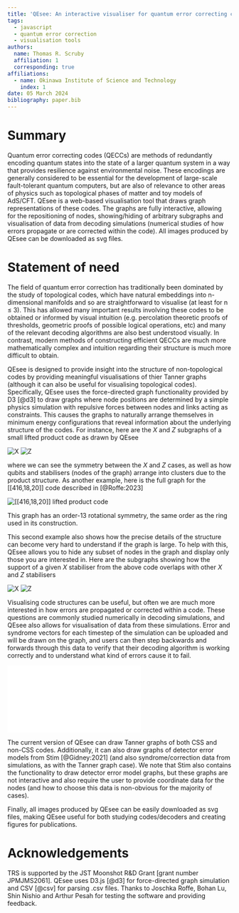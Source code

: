 ```yaml
---
title: 'QEsee: An interactive visualiser for quantum error correcting codes'
tags:
  - javascript
  - quantum error correction
  - visualisation tools
authors:
  name: Thomas R. Scruby
  affiliation: 1
  corresponding: true
affiliations:
  - name: Okinawa Institute of Science and Technology 
    index: 1
date: 05 March 2024
bibliography: paper.bib
---
```


# Summary

Quantum error correcting codes (QECCs) are methods of redundantly encoding quantum states into the state of a larger quantum system in a way that provides resilience against environmental noise. These encodings are generally considered to be essential for the development of large-scale fault-tolerant quantum computers, but are also of relevance to other areas of physics such as topological phases of matter and toy models of AdS/CFT. QEsee is a web-based visualisation tool that draws graph representations of these codes. The graphs are fully interactive, allowing for the repositioning of nodes, showing/hiding of arbitrary subgraphs and visualisation of data from decoding simulations (numerical studies of how errors propagate or are corrected within the code). All images produced by QEsee can be downloaded as svg files. 

# Statement of need
The field of quantum error correction has traditionally been dominated by the study of topological codes, which have natural embeddings into n-dimensional manifolds and so are straightforward to visualise (at least for n ≤ 3). This has allowed many important results involving these codes to be obtained or informed by visual intuition (e.g. percolation theoretic proofs of thresholds, geometric proofs of possible logical operations, etc) and many of the relevant decoding algorithms are also best understood visually. In contrast, modern methods of constructing efficient QECCs are much more mathematically complex and intuition regarding their structure is much more difficult to obtain.

QEsee is designed to provide insight into the structure of non-topological codes by providing meaningful visualisations of thier Tanner graphs (although it can also be useful for visualising topological codes). Specifically, QEsee uses the force-directed graph functionality provided by D3 [@d3] to draw graphs where node positions are determined by a simple physics simulation with repulsive forces between nodes and links acting as constraints. This causes the graphs to naturally arrange themselves in minimum energy configurations that reveal information about the underlying structure of the codes. For instance, here are the $X$ and $Z$ subgraphs of a small lifted product code as drawn by QEsee

![X](figures/lp_small_x.png)
![Z](figures/lp_small_z.png)

where we can see the symmetry between the $X$ and $Z$ cases, as well as how qubits and stabilisers (nodes of the graph) arrange into clusters due to the product structure. As another example, here is the full graph for the [[416,18,20]] code described in [@Roffe:2023]

![\[\[416,18,20\]\] lifted product code](figures/lp_big.png)

This graph has an order-13 rotational symmetry, the same order as the ring used in its construction. 

This second example also shows how the precise details of the structure can become very hard to understand if the graph is large. To help with this, QEsee allows you to hide any subset of nodes in the graph and display only those you are interested in. Here are the subgraphs showing how the support of a given $X$ stabiliser from the above code overlaps with other $X$ and $Z$ stabilisers

![X](figures/lp_big_x.png)
![Z](figures/lp_big_z.png)

Visualising code structures can be useful, but often we are much more interested in how errors are propagated or corrected within a code. These questions are commonly studied numerically in decoding simulations, and QEsee also allows for visualisation of data from these simulations. Error and syndrome vectors for each timestep of the simulation can be uploaded and will be drawn on the graph, and users can then step backwards and forwards through this data to verify that their decoding algorithm is working correctly and to understand what kind of errors cause it to fail. 

![Single qubit X, Y, and Z errors in the d=3 rotated surface code](figures/sc_errors.pdf)

The current version of QEsee can draw Tanner graphs of both CSS and non-CSS codes. Additionally, it can also draw graphs of detector error models from Stim [@Gidney:2021] (and also syndrome/correction data from simulations, as with the Tanner graph case). We note that Stim also contains the functionality to draw detector error model graphs, but these graphs are not interactive and also require the user to provide coordinate data for the nodes (and how to choose this data is non-obvious for the majority of cases). 

Finally, all images produced by QEsee can be easily downloaded as svg files, making QEsee useful for both studying codes/decoders and creating figures for publications. 

# Acknowledgements
TRS is supported by the JST Moonshot R&D Grant [grant number JPMJMS2061]. QEsee uses D3.js [@d3] for force-directed graph simulation and CSV [@csv] for parsing .csv files. Thanks to Joschka Roffe, Bohan Lu, Shin Nishio and Arthur Pesah for testing the software and providing feedback.
